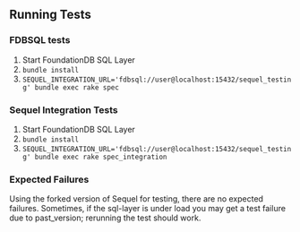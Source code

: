## Running Tests

### FDBSQL tests

1. Start FoundationDB SQL Layer
2. `bundle install`
3. `SEQUEL_INTEGRATION_URL='fdbsql://user@localhost:15432/sequel_testing' bundle exec rake spec`


### Sequel Integration Tests

1. Start FoundationDB SQL Layer
2. `bundle install`
3. `SEQUEL_INTEGRATION_URL='fdbsql://user@localhost:15432/sequel_testing' bundle exec rake spec_integration`


### Expected Failures

Using the forked version of Sequel for testing, there are no expected failures. Sometimes, if the sql-layer is under load you may get a test failure due to past_version; rerunning the test should work.
